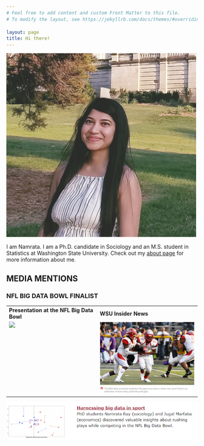 ```yaml
---
# Feel free to add content and custom Front Matter to this file.
# To modify the layout, see https://jekyllrb.com/docs/themes/#overriding-theme-defaults

layout: page
title: Hi there! 
---
```


<img src="me.jpg" alt="me" width="500"/>


I am Namrata. I am a Ph.D. candidate in Sociology and an M.S. student in Statistics at Washington State University.
Check out my <a href="./about">about page</a> for more information about me.

   
## MEDIA MENTIONS

### NFL BIG DATA BOWL FINALIST 

<table>
  <tr>
    <td><b>Presentation at the NFL Big Data Bowl</b></td>
     <td><b>WSU Insider News</b></td>
   </tr>
  <tr>
    <td valign="top"><href="https://operations.nfl.com/updates/the-game/2020-big-data-bowl-results/" rel="NFL"><img src="nfl.jpg" width="300"></td>
    <td valign="top"><href="https://news.wsu.edu/2020/02/24/wsu-students-named-finalists-nfl-data-competition/" rel="WSU News"><img src="wsu1.PNG" width="300"></td>
  </tr>
 </table>
 
 <a href="https://cas.wsu.edu/2020/02/24/wsu-students-named-finalists-in-nfl-data-competition/" rel="CAS WSU News"><img src="wsu2.PNG" alt="nfl2" width="800"/></a>
